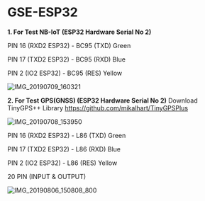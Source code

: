 # GSE-ESP32

**1. For Test NB-IoT (ESP32 Hardware Serial No 2)**

PIN 16 (RXD2 ESP32) - BC95 (TXD) Green

PIN 17 (TXD2 ESP32) - BC95 (RXD) Blue

PIN 2 (IO2 ESP32)  -  BC95 (RES) Yellow

![IMG_20190709_160321](https://user-images.githubusercontent.com/536179/61681418-979d8480-ad37-11e9-84e7-c55c8378ccf8.png)

**2. For Test GPS(GNSS) (ESP32 Hardware Serial No 2)** Download TinyGPS++ Library https://github.com/mikalhart/TinyGPSPlus

![IMG_20190708_153950](https://user-images.githubusercontent.com/536179/61681881-7b024c00-ad39-11e9-9066-bd871eb3bd24.png)

PIN 16 (RXD2 ESP32) - L86 (TXD) Green

PIN 17 (TXD2 ESP32) - L86 (RXD) Blue

PIN 2 (IO2 ESP32)   - L86 (RES) Yellow

20 PIN (INPUT & OUTPUT)

![IMG_20190806_150808_800](https://user-images.githubusercontent.com/536179/62530453-bab55180-b86a-11e9-9e35-6b2e5804b910.png)
